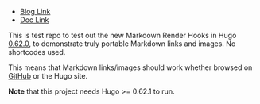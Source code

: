 
* [Blog Link](/blog/p1/index.md)
* [Doc Link](/docs/d1.md)

This is test repo to test out the new Markdown Render Hooks in Hugo [0.62.0](https://gohugo.io/news/0.62.0-relnotes/), to demonstrate truly portable Markdown links and images. No shortcodes used.

This means that Markdown links/images should work whether browsed on [GitHub](https://github.com/bep/portable-hugo-links/) or the Hugo site.

**Note** that this project needs Hugo >= 0.62.1 to run.